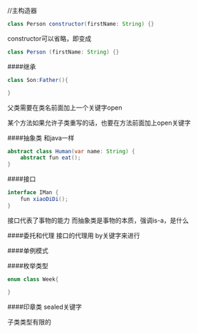 //主构造器
```java
class Person constructor(firstName: String) {}
```
constructor可以省略，即变成
```java
class Person (firstName: String) {}
```

####继承
```java
class Son:Father(){

}
```
父类需要在类名前面加上一个关键字open

某个方法如果允许子类重写的话，也要在方法前面加上open关键字

####抽象类
和java一样
```java
abstract class Human(var name: String) {
    abstract fun eat();
}
```

####接口
```java
interface IMan {
    fun xiaoDiDi();
}
```


接口代表了事物的能力
而抽象类是事物的本质，强调is-a，是什么

####委托和代理
接口的代理用 by关键字来进行





####单例模式




####枚举类型
```java
enum class Week{

}
```


####印章类
sealed关键字

子类类型有限的
